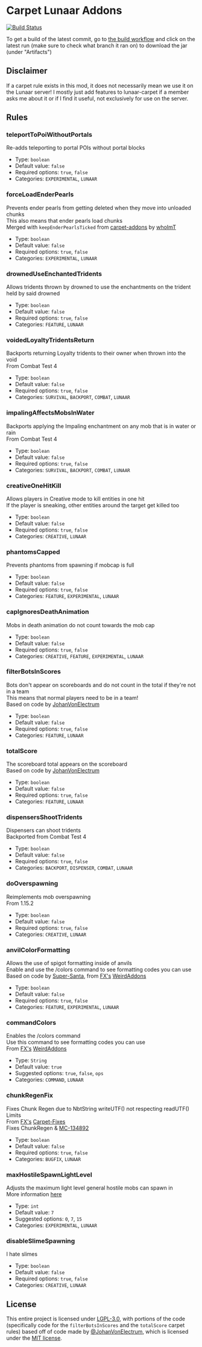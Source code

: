 
Carpet Lunaar Addons
====================

[![Build Status](https://github.com/Lunaar-SMP/lunaar-carpet-addons/actions/workflows/gradle.yml/badge.svg?branch=master)](https://github.com/Lunaar-SMP/lunaar-carpet-addons/actions/workflows/gradle.yml)

To get a build of the latest commit, go to [the build workflow](https://github.com/Lunaar-SMP/lunaar-carpet-addons/actions/workflows/gradle.yml)
and click on the latest run (make sure to check what branch it ran on) to download the jar (under "Artifacts")

## Disclaimer
If a carpet rule exists in this mod, it does not necessarily mean we use it on the Lunaar server! I mostly just add
features to lunaar-carpet if a member asks me about it or if I find it useful, not exclusively for use on the server.

## Rules
### teleportToPoiWithoutPortals
Re-adds teleporting to portal POIs without portal blocks
* Type: `boolean`
* Default value: `false`
* Required options: `true`, `false`
* Categories: `EXPERIMENTAL`, `LUNAAR`

### forceLoadEnderPearls
Prevents ender pearls from getting deleted when they move into unloaded chunks
<br/>This also means that ender pearls load chunks
<br/>Merged with `keepEnderPearlsTicked` from
[carpet-addons](https://github.com/whoImT/carpet-addons) by [whoImT](https://github.com/whoImT)
* Type: `boolean`
* Default value: `false`
* Required options: `true`, `false`
* Categories: `EXPERIMENTAL`, `LUNAAR`

### drownedUseEnchantedTridents
Allows tridents thrown by drowned to use the enchantments on the trident held by said drowned
* Type: `boolean`
* Default value: `false`
* Required options: `true`, `false`
* Categories: `FEATURE`, `LUNAAR`

### voidedLoyaltyTridentsReturn
Backports returning Loyalty tridents to their owner when thrown into the void
<br/>From Combat Test 4
* Type: `boolean`
* Default value: `false`
* Required options: `true`, `false`
* Categories: `SURVIVAL`, `BACKPORT`, `COMBAT`, `LUNAAR`

### impalingAffectsMobsInWater
Backports applying the Impaling enchantment on any mob that is in water or rain
<br/>From Combat Test 4
* Type: `boolean`
* Default value: `false`
* Required options: `true`, `false`
* Categories: `SURVIVAL`, `BACKPORT`, `COMBAT`, `LUNAAR`

### creativeOneHitKill
Allows players in Creative mode to kill entities in one hit
<br/>If the player is sneaking, other entities around the target get killed too
* Type: `boolean`
* Default value: `false`
* Required options: `true`, `false`
* Categories: `CREATIVE`, `LUNAAR`

### phantomsCapped
Prevents phantoms from spawning if mobcap is full
* Type: `boolean`
* Default value: `false`
* Required options: `true`, `false`
* Categories: `FEATURE`, `EXPERIMENTAL`, `LUNAAR`

### capIgnoresDeathAnimation
Mobs in death animation do not count towards the mob cap
* Type: `boolean`
* Default value: `false`
* Required options: `true`, `false`
* Categories: `CREATIVE`, `FEATURE`, `EXPERIMENTAL`, `LUNAAR`

### filterBotsInScores
Bots don't appear on scoreboards and do not count in the total if they're not in a team
<br/>This means that normal players need to be in a team!
<br/>Based on code by [JohanVonElectrum](https://github.com/JohanVonElectrum)
* Type: `boolean`
* Default value: `false`
* Required options: `true`, `false`
* Categories: `FEATURE`, `LUNAAR`

### totalScore
The scoreboard total appears on the scoreboard
<br/>Based on code by [JohanVonElectrum](https://github.com/JohanVonElectrum)
* Type: `boolean`
* Default value: `false`
* Required options: `true`, `false`
* Categories: `FEATURE`, `LUNAAR`

### dispensersShootTridents
Dispensers can shoot tridents
<br/>Backported from Combat Test 4
* Type: `boolean`
* Default value: `false`
* Required options: `true`, `false`
* Categories: `BACKPORT`, `DISPENSER`, `COMBAT`, `LUNAAR`

### doOverspawning
Reimplements mob overspawning
<br/>From 1.15.2
* Type: `boolean`
* Default value: `false`
* Required options: `true`, `false`
* Categories: `CREATIVE`, `LUNAAR`

### anvilColorFormatting
Allows the use of spigot formatting inside of anvils
<br/>Enable and use the /colors command to see formatting codes you can use
<br/>Based on code by [Super-Santa](https://github.com/Super-Santa), from [FX's](https://github.com/fxmorin) [WeirdAddons](https://github.com/fxmorin/WeirdAddons)
* Type: `boolean`
* Default value: `false`
* Required options: `true`, `false`
* Categories: `FEATURE`, `EXPERIMENTAL`, `LUNAAR`

### commandColors
Enables the /colors command
<br/>Use this command to see formatting codes you can use
<br/>From [FX's](https://github.com/fxmorin) [WeirdAddons](https://github.com/fxmorin/WeirdAddons)
* Type: `String`
* Default value: `true`
* Suggested options: `true`, `false`, `ops`
* Categories: `COMMAND`, `LUNAAR`

### chunkRegenFix
Fixes Chunk Regen due to NbtString writeUTF() not respecting readUTF() Limits
<br/>From [FX's](https://github.com/fxmorin) [Carpet-Fixes](https://github.com/fxmorin/carpet-fixes)
<br/>Fixes ChunkRegen & [MC-134892](https://bugs.mojang.com/browse/MC-134892)
* Type: `boolean`
* Default value: `false`
* Required options: `true`, `false`
* Categories: `BUGFIX`, `LUNAAR`

### maxHostileSpawnLightLevel
Adjusts the maximum light level general hostile mobs can spawn in
<br/>More information [here](/src/main/java/carpetlunaaraddons/CarpetLunaarSettings.java#L126)
* Type: `int`
* Default value: `7`
* Suggested options: `0`, `7`, `15`
* Categories: `EXPERIMENTAL`, `LUNAAR`

### disableSlimeSpawning
I hate slimes
* Type: `boolean`
* Default value: `false`
* Required options: `true`, `false`
* Categories: `CREATIVE`, `LUNAAR`

## License
This entire project is licensed under [LGPL-3.0](LICENSE), with portions of the code (specifically code for the
`filterBotsInScores` and the `totalScore` carpet rules) based off of code made by [@JohanVonElectrum](https://github.com/JohanVonElectrum),
which is licensed under the [MIT license](LICENSE_MIT).